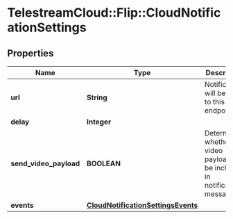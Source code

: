 # TelestreamCloud::Flip::CloudNotificationSettings

## Properties
Name | Type | Description | Notes
------------ | ------------- | ------------- | -------------
**url** | **String** | Notifications will be sent to this endpoint. | 
**delay** | **Integer** |  | 
**send_video_payload** | **BOOLEAN** | Determines whether a video payload will be included in notification messages. | 
**events** | [**CloudNotificationSettingsEvents**](CloudNotificationSettingsEvents.md) |  | [optional] 


